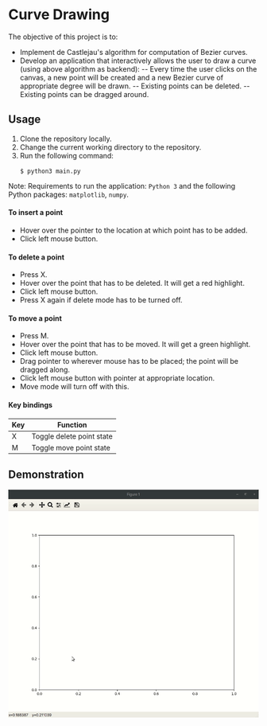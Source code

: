 # Curve Drawing

The objective of this project is to:
- Implement de Castlejau's algorithm for computation of Bezier curves.
- Develop an application that interactively allows the user to draw a curve (using above algorithm as backend):
    -- Every time the user clicks on the canvas, a new point will be created and a new Bezier curve of appropriate degree will be drawn.
    -- Existing points can be deleted.
    -- Existing points can be dragged around.

## Usage

1. Clone the repository locally.
2. Change the current working directory to the repository.
3. Run the following command:
   ```shell
   $ python3 main.py
   ```
Note: Requirements to run the application: `Python 3` and the following Python packages: `matplotlib`, `numpy`.

#### To insert a point
- Hover over the pointer to the location at which point has to be added.
- Click left mouse button.

#### To delete a point
- Press X.
- Hover over the point that has to be deleted. It will get a red highlight.
- Click left mouse button.
- Press X again if delete mode has to be turned off.

#### To move a point
- Press M.
- Hover over the point that has to be moved. It will get a green highlight.
- Click left mouse button.
- Drag pointer to wherever mouse has to be placed; the point will be dragged along.
- Click left mouse button with pointer at appropriate location.
- Move mode will turn off with this.


#### Key bindings

Key|Function
---|------
X|Toggle delete point state
M|Toggle move point state

## Demonstration

<img src="img/demo.gif"></img>